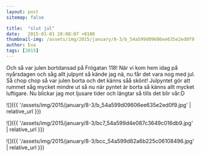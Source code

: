 ```yaml
---
layout: post
sitemap: false

title:  "slut jul"
date:   2015-01-01 20:08:07 +0100
thumbnail-img: /assets/img/2015/january/8-3/b_54a599d09606ee635e2ed0f9.jpg
author: Eva
tags: [2015]
---
```


Och så var julen bortdansad på Frögatan 118! När vi kom hem idag på nyårsdagen och såg allt julpynt så kände jag nä, nu får det vara nog med jul. Så chop chop så var julen borta och det känns såå skönt! Julpyntet gör att rummet såg mycket mindre ut så nu när pyntet är borta så känns allt mycket luftigare. Nu blickar jag mot ljusare tider och längtar så tills det blir vår:D

![]({{ '/assets/img/2015/january/8-3/b_54a599d09606ee635e2ed0f9.jpg'  | relative_url }})

![]({{ '/assets/img/2015/january/8-3/bc7_54a599d4e087c3649c016db9.jpg'  | relative_url }})

![]({{ '/assets/img/2015/january/8-3/bcc_54a599d82a6b225c06108496.jpg'  | relative_url }})

